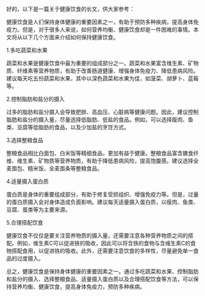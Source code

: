 好的，以下是一篇关于健康饮食的长文，供大家参考：

健康饮食是人们保持身体健康的重要因素之一，有助于预防多种疾病，提高身体免疫力。但是，对于很多人来说，如何营养均衡、健康饮食却是一件困难的事情。本文将从以下几个方面来介绍如何保持健康饮食。

1.多吃蔬菜和水果

蔬菜和水果是健康饮食中最为重要的组成部分之一。蔬菜和水果富含维生素、矿物质、纤维素等营养物质，有助于改善肠道健康、增强身体免疫力、降低患病风险。建议每天吃五份蔬菜和水果，其中以深色蔬菜和水果为佳，如菠菜、胡萝卜、蓝莓等。

2.控制脂肪和盐分的摄入

过多的脂肪和盐分摄入会导致肥胖、高血压、心脏病等健康问题。因此，建议控制脂肪和盐分的摄入量，尽量选择低脂肪、低盐的食品。例如，可以选择瘦肉、鱼类、豆腐等低脂肪的食品，以及少加盐的烹饪方式。

3.选择整粮食品

整粮食品相比白面包、白米饭等精细食品，更加有益于健康。整粮食品富含膳食纤维、维生素、矿物质等营养物质，有助于降低患病风险，提高饱腹感。建议选择全麦面包、糙米饭、全麦面条等整粮食品。

4.适量摄入蛋白质

蛋白质是身体的重要组成部分，有助于修复受损组织、增强免疫力等。但是，过量的蛋白质摄入会对身体造成负面影响。建议每天适量摄入蛋白质，以瘦肉、鱼类、豆腐、蛋类等为主要来源。

5.合理搭配饮食

健康饮食不仅仅是要关注营养物质的摄入量，还需要注意各种营养物质之间的搭配。例如，维生素C可以促进铁的吸收，因此可以将含铁的食物与含维生素C的食物搭配食用，以促进铁的吸收。此外，还需要注意饮食的多样性，尽量避免单一食品的过度摄入。

总之，健康饮食是保持身体健康的重要因素之一。通过多吃蔬菜和水果、控制脂肪和盐分的摄入、选择整粮食品、适量摄入蛋白质以及合理搭配饮食等方法，可以保持营养均衡、健康饮食，提高身体免疫力，预防多种疾病。